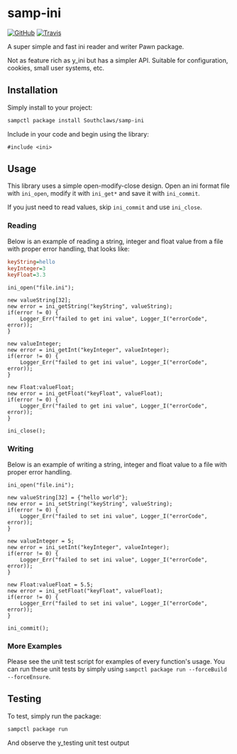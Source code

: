 # samp-ini

[![GitHub](https://shields.southcla.ws/badge/sampctl-samp--ini-2f2f2f.svg?style=for-the-badge)](https://github.com/Southclaws/samp-ini)
[![Travis](https://shields.southcla.ws/travis/Southclaws/samp-ini.svg?style=for-the-badge)](https://travis-ci.org/Southclaws/samp-ini)

A super simple and fast ini reader and writer Pawn package.

Not as feature rich as y_ini but has a simpler API. Suitable for configuration,
cookies, small user systems, etc.

## Installation

Simply install to your project:

```bash
sampctl package install Southclaws/samp-ini
```

Include in your code and begin using the library:

```pawn
#include <ini>
```

## Usage

This library uses a simple open-modify-close design. Open an ini format file
with `ini_open`, modify it with `ini_get*` and save it with `ini_commit`.

If you just need to read values, skip `ini_commit` and use `ini_close`.

### Reading

Below is an example of reading a string, integer and float value from a file
with proper error handling, that looks like:

```ini
keyString=hello
keyInteger=3
keyFloat=3.3
```

```pawn
ini_open("file.ini");

new valueString[32];
new error = ini_getString("keyString", valueString);
if(error != 0) {
    Logger_Err("failed to get ini value", Logger_I("errorCode", error));
}

new valueInteger;
new error = ini_getInt("keyInteger", valueInteger);
if(error != 0) {
    Logger_Err("failed to get ini value", Logger_I("errorCode", error));
}

new Float:valueFloat;
new error = ini_getFloat("keyFloat", valueFloat);
if(error != 0) {
    Logger_Err("failed to get ini value", Logger_I("errorCode", error));
}

ini_close();
```

### Writing

Below is an example of writing a string, integer and float value to a file with
proper error handling.

```pawn
ini_open("file.ini");

new valueString[32] = {"hello world"};
new error = ini_setString("keyString", valueString);
if(error != 0) {
    Logger_Err("failed to set ini value", Logger_I("errorCode", error));
}

new valueInteger = 5;
new error = ini_setInt("keyInteger", valueInteger);
if(error != 0) {
    Logger_Err("failed to set ini value", Logger_I("errorCode", error));
}

new Float:valueFloat = 5.5;
new error = ini_setFloat("keyFloat", valueFloat);
if(error != 0) {
    Logger_Err("failed to set ini value", Logger_I("errorCode", error));
}

ini_commit();
```

### More Examples

Please see the unit test script for examples of every function's usage. You can
run these unit tests by simply using
`sampctl package run --forceBuild --forceEnsure`.

## Testing

To test, simply run the package:

```bash
sampctl package run
```

And observe the y_testing unit test output
